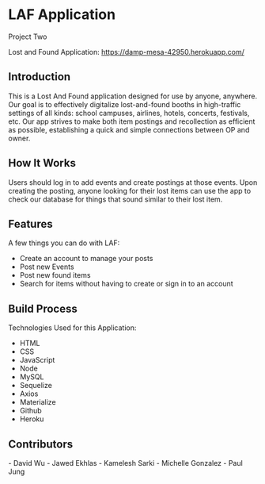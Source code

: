# LAF Application
Project Two 

Lost and Found Application: https://damp-mesa-42950.herokuapp.com/

<h2>Introduction</h2>
This is a Lost And Found application designed for use by anyone, anywhere. Our goal is to effectively digitalize lost-and-found booths in high-traffic settings of all kinds: school campuses, airlines, hotels, concerts, festivals, etc. Our app strives to make both item postings and recollection as efficient as possible, establishing a quick and simple connections between OP and owner.

<h2>How It Works</h2>
Users should log in to add events and create postings at those events. Upon creating the posting, anyone looking for their lost items can use the app to check our database for things that sound similar to their lost item.

<h2>Features</h2>

A few things you can do with LAF:

* Create an account to manage your posts
* Post new Events
* Post new found items
* Search for items without having to create or sign in to an account


<h2>Build Process</h2>

Technologies Used for this Application:

* HTML
* CSS
* JavaScript
* Node
* MySQL
* Sequelize
* Axios
* Materialize
* Github
* Heroku

<h2>Contributors</h2>
-  David Wu
-  Jawed Ekhlas
-  Kamelesh Sarki
-  Michelle Gonzalez
-  Paul Jung


